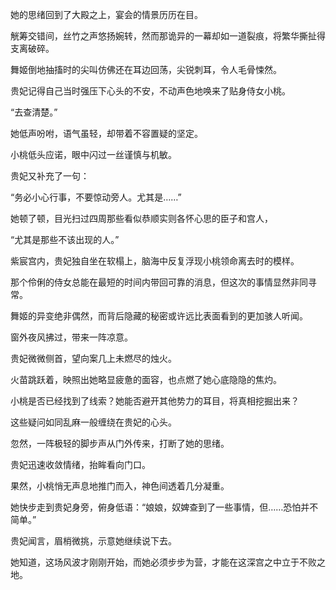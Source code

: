 她的思绪回到了大殿之上，宴会的情景历历在目。

觥筹交错间，丝竹之声悠扬婉转，然而那诡异的一幕却如一道裂痕，将繁华撕扯得支离破碎。

舞姬倒地抽搐时的尖叫仿佛还在耳边回荡，尖锐刺耳，令人毛骨悚然。

贵妃记得自己当时强压下心头的不安，不动声色地唤来了贴身侍女小桃。

“去查清楚。”

她低声吩咐，语气虽轻，却带着不容置疑的坚定。

小桃低头应诺，眼中闪过一丝谨慎与机敏。

贵妃又补充了一句：

“务必小心行事，不要惊动旁人。尤其是……”

她顿了顿，目光扫过四周那些看似恭顺实则各怀心思的臣子和宫人，

“尤其是那些不该出现的人。”

紫宸宫内，贵妃独自坐在软榻上，脑海中反复浮现小桃领命离去时的模样。

那个伶俐的侍女总能在最短的时间内带回可靠的消息，但这次的事情显然非同寻常。

舞姬的异变绝非偶然，而背后隐藏的秘密或许远比表面看到的更加骇人听闻。

窗外夜风拂过，带来一阵凉意。

贵妃微微侧首，望向案几上未燃尽的烛火。

火苗跳跃着，映照出她略显疲惫的面容，也点燃了她心底隐隐的焦灼。

小桃是否已经找到了线索？她能否避开其他势力的耳目，将真相挖掘出来？

这些疑问如同乱麻一般缠绕在贵妃的心头。

忽然，一阵极轻的脚步声从门外传来，打断了她的思绪。

贵妃迅速收敛情绪，抬眸看向门口。

果然，小桃悄无声息地推门而入，神色间透着几分凝重。

她快步走到贵妃身旁，俯身低语：“娘娘，奴婢查到了一些事情，但……恐怕并不简单。”

贵妃闻言，眉梢微挑，示意她继续说下去。

她知道，这场风波才刚刚开始，而她必须步步为营，才能在这深宫之中立于不败之地。